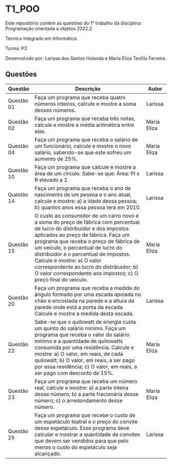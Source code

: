 # T1_POO

Este repositório contém as questões do 1° trabalho da disciplina: Programação orientada a objetos 2022.2

Técnico Integrado em Informática.

Turma: P3

Desenvolvido por: Larissa dos Santos Holanda e Maria Eliza Teofilo Ferreira.

## Questões

| Questão | Descrição | Autor |
|---|---|---|
|Questão 01| Faça um programa que receba quatro números inteiros, calcule e mostre a soma desses números. | Larissa |
|Questão 02| Faça um programa que receba três notas, calcule e mostre a média aritmética entre elas. | Maria Eliza |
|Questão 04| Faça um programa que receba o salário de um funcionário, calcule e mostre o novo salário, sabendo-se que este sofreu um aumento de 25%. | Maria Eliza |
|Questão 10| Faça um programa que calcule e mostre a área de um círculo. Sabe-se que: Área: PI x R elevado a 2. | Larissa |
|Questão 14| Faça um programa que receba o ano de nascimento de um pessoa e o ano atual, calcule e mostre: a) a idade dessa pessoa; b) quantos anos essa pessoa terá em 2010. | Larissa |
|Questão 15| O custo ao consumidor de um carro novo é a soma do preço de fábrica com percentual de lucro do distribuidor e dos impostos aplicados ao preço de fábrica. Faça um programa que receba  o preço de fábrica de um veículo, o percentual de lucro do distribuidor e o percentual de impostos. Calcule e mostre: a) O valor correspondente ao lucro do distribuidor; b) O valor correspondente aos impostos; c) O preço final do veículo. | Maria Eliza |
|Questão 20| Faça um programa que receba a medida do ângulo formado por uma escada apoiada no chão e encostada na parede e a altura da parede onde está a ponta da escada. Calcule e mostre a medida desta escada. | Larissa |
|Questão 22| Sabe-se que o quilowatt de energia custa um quinto do salário mínimo. Faça um programa que receba o valor do salário mínimo e a quantidade de quilowatts consumida por uma residência. Calcule e mostre: a) O valor, em reais, de cada quilowatt; b) O valor, em reais, a ser pago por essa residência; c) O valor, em reais, a ser pago com desconto de 15%. | Maria Eliza |
|Questão 23| Faça um programa que receba um número real, calcule e mostre: a) a parte inteira desse número; b) a parte fracionária desse número; c) o arredondamento desse número. | Maria Eliza |
|Questão 25| Faça um programa que recebe o custo de um espetáculo teatral e o preço do convite desse espetáculo. Esse programa deve calcular e mostrar a quantidade de convites que devem ser vendidos para que pelo menos o custo do espetáculo seja alcançado. | Larissa |
